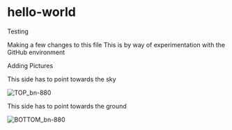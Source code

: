 # hello-world
Testing

Making a few changes to this file
This is by way of experimentation with the GitHub environment

Adding Pictures

This side has to point towards the sky

![TOP_bn-880](https://user-images.githubusercontent.com/65187658/129951933-6df4d873-b50a-4fe7-b12f-f4041402a4a9.jpg)

This side has to point towards the ground

![BOTTOM_bn-880](https://user-images.githubusercontent.com/65187658/129952395-29948465-76ec-48ac-a1b7-7e1c1e539f07.jpg)



